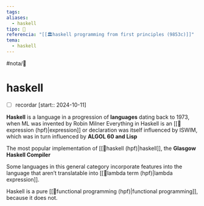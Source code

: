 ```yaml
---
tags: 
aliases:
  - haskell
tipo: 📑
referencia: "[[🏛️haskell programming from first principles (9853c)]]"
tema:
  - haskell
---
```


#nota/📑

# haskell 

- [ ] recordar  [start:: 2024-10-11]

__Haskell__ is a language in a progression of __languages__ dating back to 1973,
when ML was invented by Robin Milner
Everything in Haskell is an [[📑expression (hpf)|expression]] or declaration
was itself influenced by ISWIM, which was in turn influenced by __ALGOL 60 and Lisp__

The most popular implementation of [[📑haskell (hpf)|haskell]], the __Glasgow Haskell Compiler__


Some languages in this general category incorporate features into the language that aren’t translatable into [[📑lambda term (hpf)|lambda expression]].

Haskell is a pure [[📑functional programming (hpf)|functional programming]], because it does not.


